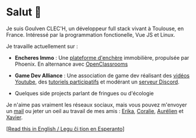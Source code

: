 # Salut 👋

Je suis Goulven CLEC'H, un développeur full stack vivant à Toulouse, en France. Intéressé par la programmation fonctionelle, Vue JS et Linux.

Je travaille actuellement sur :

* **Encheres Immo** : Une [plateforme d'enchère](https://encheres-immo.com/) immobilière, propulsée par Phoenix. En alternance avec [OpenClassrooms](https://openclassrooms.com/)

* **Game Dev Alliance** : Une association de game dev réalisant des [vidéos Youtube](https://www.youtube.com/channel/UCCjlo6Ihet_T3X6bKLJzPsA), des [tutoriels participatifs](https://fairedesjeux.fr/) et modérant un [serveur Discord](https://discord.gg/RrBppaj).

* Quelques side projects parlant de fringues ou d'écologie

Je n'aime pas vraiment les réseaux sociaux, mais vous pouvez m'envoyer un [mail](mailto:goulven.clech@protonmail.com) ou jeter un oeil au travail de mes amis : [Erika](https://github.com/Princesseuh), [Coralie](https://github.com/coraliedubreuil"), [Aurélien](https://github.com/aureliendossantos) et [Xavier](https://github.com/xvw).

[[Read this in English / Legu ĉi tion en Esperanto](https://goulven-clech.dev)]
